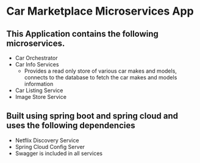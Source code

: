 # Car Marketplace Microservices App

## This Application contains the following microservices.

* Car Orchestrator
* Car Info Services
    - Provides a read only store of various car makes and models, connects to the database to fetch the car makes and models information
* Car Listing Service
* Image Store Service


## Built using spring boot and spring cloud and uses the following dependencies

* Netflix Discovery Service
* Spring Cloud Config Server
* Swagger is included in all services

